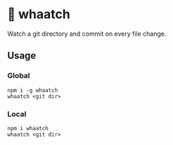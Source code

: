 # 🧐 whaatch

Watch a git directory and commit on every file change.

## Usage

### Global

```
npm i -g whaatch
whaatch <git dir>
```

### Local

```
npm i whaatch
whaatch <git dir>
```
